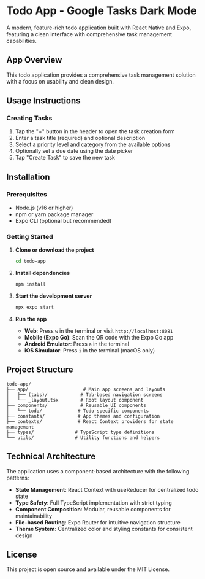 # Todo App - Google Tasks Dark Mode

A modern, feature-rich todo application built with React Native and Expo, featuring a clean interface with comprehensive task management capabilities.

## App Overview

This todo application provides a comprehensive task management solution with a focus on usability and clean design.

## Usage Instructions

### Creating Tasks
1. Tap the "+" button in the header to open the task creation form
2. Enter a task title (required) and optional description
3. Select a priority level and category from the available options
4. Optionally set a due date using the date picker
5. Tap "Create Task" to save the new task

## Installation

### Prerequisites
- Node.js (v16 or higher)
- npm or yarn package manager
- Expo CLI (optional but recommended)

### Getting Started

1. **Clone or download the project**
   ```bash
   cd todo-app
   ```

2. **Install dependencies**
   ```bash
   npm install
   ```

3. **Start the development server**
   ```bash
   npx expo start
   ```

4. **Run the app**
   - **Web**: Press `w` in the terminal or visit `http://localhost:8081`
   - **Mobile (Expo Go)**: Scan the QR code with the Expo Go app
   - **Android Emulator**: Press `a` in the terminal
   - **iOS Simulator**: Press `i` in the terminal (macOS only)

## Project Structure

```
todo-app/
├── app/                    # Main app screens and layouts
│   ├── (tabs)/            # Tab-based navigation screens
│   └── _layout.tsx        # Root layout component
├── components/            # Reusable UI components
│   └── todo/             # Todo-specific components
├── constants/            # App themes and configuration
├── contexts/             # React Context providers for state management
├── types/               # TypeScript type definitions
└── utils/               # Utility functions and helpers
```

## Technical Architecture

The application uses a component-based architecture with the following patterns:
- **State Management**: React Context with useReducer for centralized todo state
- **Type Safety**: Full TypeScript implementation with strict typing
- **Component Composition**: Modular, reusable components for maintainability
- **File-based Routing**: Expo Router for intuitive navigation structure
- **Theme System**: Centralized color and styling constants for consistent design

## License

This project is open source and available under the MIT License.